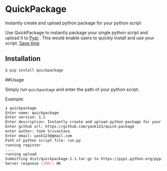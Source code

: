 # QuickPackage
Instantly create and upload python package for your python script

Use QuickPackage to instantly package your single python script and upload it to [Pypi](https://pypi.python.org) . This would enable users to quickly install and use your script.
[Save time](http://stackoverflow.com/questions/15587877/run-a-python-script-in-terminal-without-the-python-command)

## Installation 
``` zsh
$ pip install quickpackage
```

##Usage

Simply run `quickpackage` and enter the path of your python script.

Example:
``` zsh
❯ quickpackage                                                    
Enter name: quickpackage
Enter version: 1.1
Enter description: Instantly create and upload python package for your script
Enter github url: https://github.com/yask123/quick-package
enter author: Yask Srivastava
Enter email: yask123@gmail.com
Path of python script file: run.py
running register
....
running upload
Submitting dist/quickpackage-1.1.tar.gz to https://pypi.python.org/pypi
Server response (200): OK
```
